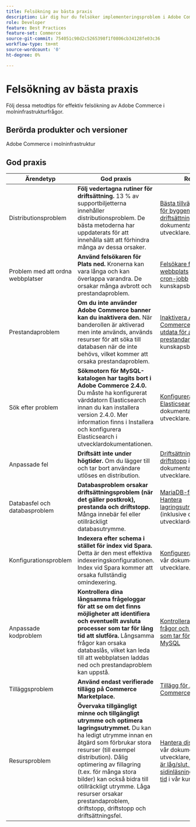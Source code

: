 ```yaml
---
title: Felsökning av bästa praxis
description: Lär dig hur du felsöker implementeringsproblem i Adobe Commerce.
role: Developer
feature: Best Practices
feature-set: Commerce
source-git-commit: 754051c98d2c5265398f1f0806cb34128fe03c36
workflow-type: tm+mt
source-wordcount: '0'
ht-degree: 0%

---
```



# Felsökning av bästa praxis

Följ dessa metodtips för effektiv felsökning av Adobe Commerce i molninfrastrukturfrågor.

## Berörda produkter och versioner

Adobe Commerce i molninfrastruktur

## God praxis

| Ärendetyp | God praxis | Resurs |
|----------------------------|----------------------------------------------------------------------------------------------------------------------------------------------------------------------------------------------------------------------------------------------------------------------------------------------------------------------------------------------------------------------------------------------------|-------------------------------------------------------------------------------------------------------------------------------------------------------------------------------------------------------------------------------------------------------------------------------------------------------------------------------------------------------------------------------------------------------|
| Distributionsproblem | **Följ vedertagna rutiner för driftsättning.** 13 % av supportbiljetterna innehåller distributionsproblem. De bästa metoderna har uppdaterats för att innehålla sätt att förhindra många av dessa orsaker. | [Bästa tillvägagångssätt för byggen och driftsättningen](https://devdocs.magento.com/cloud/reference/discover-deploy.html#best-practices) i vår dokumentation för utvecklare. |
| Problem med att ordna webbplatser | **Använd felsökaren för Plats ned.** Kronerna kan vara långa och kan överlappa varandra. De orsakar många avbrott och prestandaproblem. | [Felsökare för nedtryckt webbplats](https://experienceleague.adobe.com/docs/commerce-knowledge-base/kb/troubleshooting/site-down-or-unresponsive/magento-site-down-troubleshooter.html?lang=en) och [Återställa cron-jobb](https://experienceleague.adobe.com/docs/commerce-knowledge-base/kb/troubleshooting/miscellaneous/cron-job-is-stuck-in-running-status.html?lang=en) i vår kunskapsbas. |
| Prestandaproblem | **Om du inte använder Adobe Commerce banner kan du inaktivera den.** När banderollen är aktiverad men inte används, används resurser för att söka till databasen när de inte behövs, vilket kommer att orsaka prestandaproblem. | [Inaktivera Adobe Commerce Banner-utdata för att förbättra prestandan](https://experienceleague.adobe.com/docs/commerce-knowledge-base/kb/troubleshooting/miscellaneous/disable-magento-banner-output-to-improve-site-performance.html) i vår kunskapsbas. |
| Sök efter problem | **Sökmotorn för MySQL-katalogen har tagits bort i Adobe Commerce 2.4.0.** Du måste ha konfigurerat värddatorn Elasticsearch innan du kan installera version 2.4.0. Mer information finns i Installera och konfigurera Elasticsearch i utvecklardokumentationen. | [Konfigurera tjänsten Elasticsearch](https://devdocs.magento.com/cloud/project/services-elastic.html) i vår dokumentation för utvecklare. |
| Anpassade fel | **Driftsätt inte under högtider.** Om du lägger till och tar bort användare utlöses en distribution. | [Driftsättning utan driftstopp](https://devdocs.magento.com/cloud/deploy/reduce-downtime.html) i vår dokumentation för utvecklare. |
| Databasfel och databasproblem | **Databasproblem orsakar driftsättningsproblem (när det gäller postkrok), prestanda och driftstopp.** Många innebär fel eller otillräckligt databasutrymme. | [MariaDB-felkoder](https://mariadb.com/kb/en/library/mariadb-error-codes/#mariadb-specific-error-codes); [Hantera lagringsutrymme](https://devdocs.magento.com/cloud/project/manage-disk-space.html) (inklusive databas) i vår utvecklardokumentation. |
| Konfigurationsproblem | **Indexera efter schema i stället för index vid Spara.** Detta är den mest effektiva indexeringskonfigurationen. Index vid Spara kommer att orsaka fullständig omindexering. | [Konfigurera indexerare](../../../configuration/cli/manage-indexers.md#configure-indexers) i vår dokumentation för utvecklare. |
| Anpassade kodproblem | **Kontrollera dina långsamma frågeloggar för att se om det finns möjligheter att identifiera och eventuellt avsluta processer som tar för lång tid att slutföra.** Långsamma frågor kan orsaka databaslås, vilket kan leda till att webbplatsen laddas ned och prestandaproblem kan uppstå. | [Kontrollera långsamma frågor och processer som tar för lång tid i MySQL](https://experienceleague.adobe.com/docs/commerce-knowledge-base/kb/troubleshooting/database/checking-slow-queries-and-processes-mysql.html) |
| Tilläggsproblem | **Använd endast verifierade tillägg på Commerce Marketplace.** | [Tillägg för Adobe Commerce](https://marketplace.magento.com/extensions.html) |
| Resursproblem | **Övervaka tillgängligt minne och tillgängligt utrymme och optimera lagringsutrymmet.** Du kan ha ledigt utrymme innan en åtgärd som förbrukar stora resurser (till exempel distribution). Dålig optimering av fillagring (t.ex. för många stora bilder) kan också bidra till otillräckligt utrymme. Låga resurser orsakar prestandaproblem, driftstopp, driftstopp och driftsättningsfel. | [Hantera diskutrymme](https://devdocs.magento.com/cloud/project/manage-disk-space.html) i vår dokumentation för utvecklare, [Fillagringen är låg/slut, vissa sidinläsningar tar lång tid](https://experienceleague.adobe.com/docs/commerce-knowledge-base/kb/troubleshooting/miscellaneous/file-storage-low-specific-page-loads-are-slow.html?lang=en) i vår kunskapsbas. |
